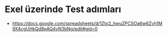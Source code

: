 # Exel üzerinde Test adımları

-  https://docs.google.com/spreadsheets/d/1Ztx2_hwuZPCSOa6w6Zvh1M9X4cgUHkQd8pAQ4vN3bNg/edit#gid=0
